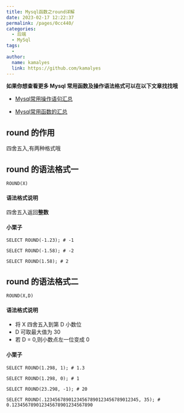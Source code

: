 ```yaml
---
title: Mysql函数之round详解
date: 2023-02-17 12:22:37
permalink: /pages/0cc440/
categories:
  - 后端
  - MySql
tags:
  - 
author: 
  name: kamalyes
  link: https://github.com/kamalyes
---
```

**如果你想查看更多 Mysql 常用函数及操作语法格式可以在以下文章找找哦**

- [Mysql常用操作语句汇总](./59.Mysql常用操作语句汇总.md)

- [Mysql常用函数的汇总](./01.Mysql常用函数汇总.md)

round 的作用
---------

四舍五入,有两种格式哦

round 的语法格式一
------------

```
ROUND(X)
```

#### 语法格式说明

四舍五入返回**整数**

#### 小栗子

```
SELECT ROUND(-1.23); # -1

SELECT ROUND(-1.58); # -2

SELECT ROUND(1.58); # 2
```

round 的语法格式二
------------

```
ROUND(X,D)
```

#### 语法格式说明

*   将 X 四舍五入到第 D 小数位
*   D 可取最大值为 30
*   若 D = 0,则小数点左一位变成 0

#### 小栗子

```
SELECT ROUND(1.298, 1); # 1.3

SELECT ROUND(1.298, 0); # 1

SELECT ROUND(23.298, -1); # 20

SELECT ROUND(.12345678901234567890123456789012345, 35); # 0.123456789012345678901234567890
```

